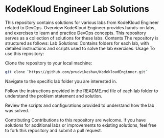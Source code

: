 # KodeKloud Engineer Lab Solutions

This repository contains solutions for various labs from KodeKloud Engineer related to DevOps.
Overview
KodeKloud Engineer provides hands-on labs and exercises to learn and practice DevOps concepts. This repository serves as a collection of solutions for these labs.
Contents
The repository is structured as follows:
Lab Solutions: Contains folders for each lab, with detailed instructions and scripts used to solve the lab exercises.
Usage
To use this repository:

Clone the repository to your local machine:

```bash
git clone `https://github.com/prudvikeshav/KodekloudEnginner.git` 
```

Navigate to the specific lab folder you are interested in.

Follow the instructions provided in the README.md file of each lab folder to understand the problem statement and solution.

Review the scripts and configurations provided to understand how the lab was solved.

Contributing
Contributions to this repository are welcome. If you have solutions for additional labs or improvements to existing solutions, feel free to fork this repository and submit a pull request.
